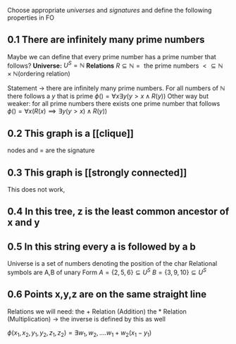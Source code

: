 Choose appropriate *universes* and *signatures* and define the following properties in FO

## 0.1 There are infinitely many prime numbers
Maybe we can define that every prime number has a prime number that follows?
__Universe:__
$U^S =\mathbb{N}$
__Relations__
$R \subseteq \mathbb{N} = \text{ the prime numbers}$
$< \subseteq \mathbb{N} \times \mathbb{N} (\text{ordering relation})$

Statement -> there are infinitely many prime numbers.
For all numbers of $\mathbb{N}$ there follows a $y$ that is prime
$\phi() = \forall x \exists y (y>x \land R(y))$
Other way but weaker:
for all prime numbers there exists one prime number that follows
$\phi() = \forall x(R(x) \implies \exists y  (y>x) \land R(y))$


## 0.2 This graph is a [[clique]]
nodes and = are the signature

## 0.3 This graph is [[strongly connected]]
This does not work, 
## 0.4 In this tree, z is the least common ancestor of x and y

## 0.5 In this string every a is followed by a b
Universe is a set of numbers denoting the position of the char
Relational symbols are A,B of unary Form
$A = \{2,5,6\} \subseteq U^S$
$B = \{3,9,10\} \subseteq U^S$

## 0.6 Points x,y,z are on the same straight line
Relations we will need:
the + Relation (Addition)
the * Relation (Multiplication) -> the inverse is defined by this as well

$\phi(x_1,x_2,y_1,y_2,z_1,z_2)= \exists w_1,w_2,.... w_1+w_2(x_1-y_1)$


